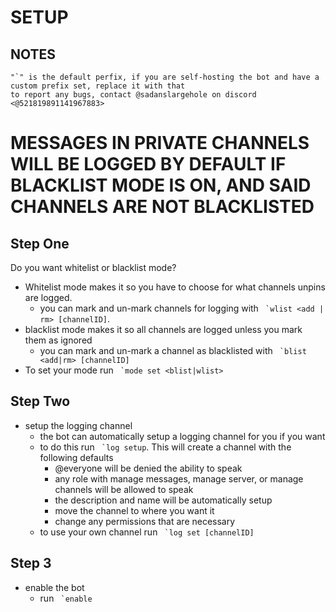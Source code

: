 # SETUP
## NOTES

	"`" is the default perfix, if you are self-hosting the bot and have a custom prefix set, replace it with that
	to report any bugs, contact @sadanslargehole on discord <@521819891141967883>
# MESSAGES IN PRIVATE CHANNELS WILL BE LOGGED BY DEFAULT IF BLACKLIST MODE IS ON, AND SAID CHANNELS ARE NOT BLACKLISTED
## Step One
Do you want whitelist or blacklist mode?
- Whitelist mode makes it so you have to choose for what channels unpins are logged.
	- you can mark and un-mark channels for logging with `` `wlist <add | rm> [channelID]``.
- blacklist mode makes it so all channels are logged unless you mark them as ignored
	- you can mark and un-mark a channel as blacklisted with `` `blist <add|rm> [channelID]``
- To set your mode run `` `mode set <blist|wlist>``
## Step Two
- setup the logging channel
	- the bot can automatically setup a logging channel for you if you want
	- to do this run `` `log setup``. This will create a channel with the following defaults
		- @everyone will be denied the ability to speak
		- any role with manage messages, manage server, or manage channels will be allowed to speak
		- the description and name will be automatically setup
		- move the channel to where you want it
		- change any permissions that are necessary
	- to use your own channel run `` `log set [channelID]``
## Step 3
- enable the bot
	- run `` `enable``
